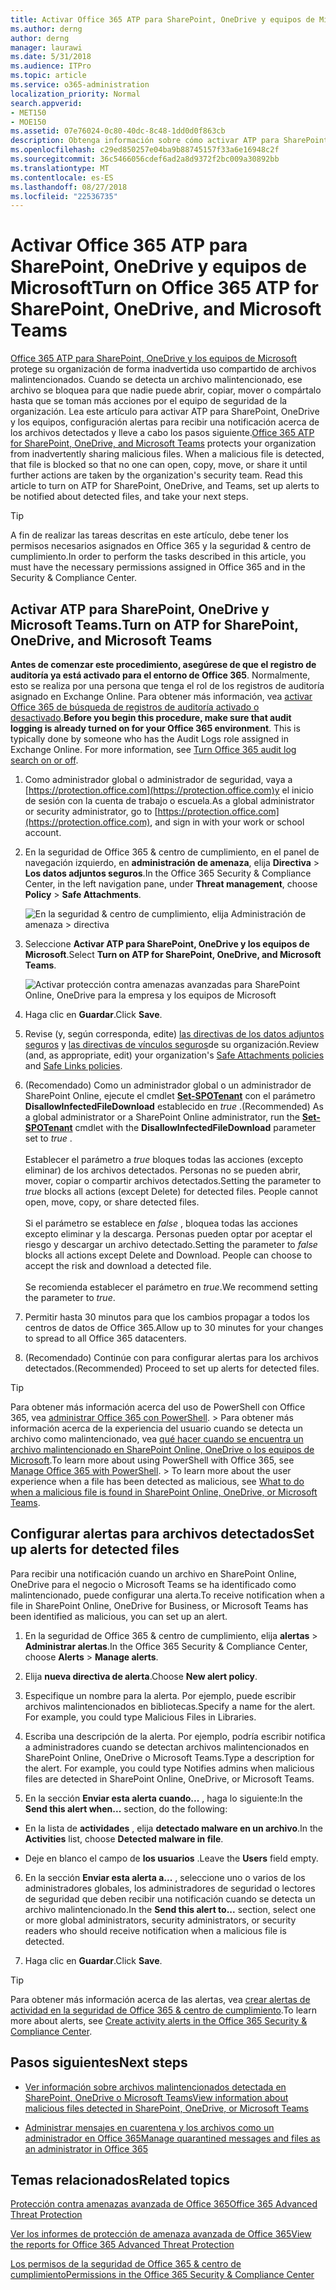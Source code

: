 ```yaml
---
title: Activar Office 365 ATP para SharePoint, OneDrive y equipos de Microsoft
ms.author: derng
author: derng
manager: laurawi
ms.date: 5/31/2018
ms.audience: ITPro
ms.topic: article
ms.service: o365-administration
localization_priority: Normal
search.appverid:
- MET150
- MOE150
ms.assetid: 07e76024-0c80-40dc-8c48-1dd0d0f863cb
description: Obtenga información sobre cómo activar ATP para SharePoint, OneDrive y equipos, incluido cómo establecer alertas para los archivos detectados.
ms.openlocfilehash: c29ed850257e04ba9b88745157f33a6e16948c2f
ms.sourcegitcommit: 36c5466056cdef6ad2a8d9372f2bc009a30892bb
ms.translationtype: MT
ms.contentlocale: es-ES
ms.lasthandoff: 08/27/2018
ms.locfileid: "22536735"
---
```

# <a name="turn-on-office-365-atp-for-sharepoint-onedrive-and-microsoft-teams"></a><span data-ttu-id="ceeb1-103">Activar Office 365 ATP para SharePoint, OneDrive y equipos de Microsoft</span><span class="sxs-lookup"><span data-stu-id="ceeb1-103">Turn on Office 365 ATP for SharePoint, OneDrive, and Microsoft Teams</span></span>

<span data-ttu-id="ceeb1-p101">[Office 365 ATP para SharePoint, OneDrive y los equipos de Microsoft](atp-for-spo-odb-and-teams.md) protege su organización de forma inadvertida uso compartido de archivos malintencionados. Cuando se detecta un archivo malintencionado, ese archivo se bloquea para que nadie puede abrir, copiar, mover o compártalo hasta que se toman más acciones por el equipo de seguridad de la organización. Lea este artículo para activar ATP para SharePoint, OneDrive y los equipos, configuración alertas para recibir una notificación acerca de los archivos detectados y lleve a cabo los pasos siguiente.</span><span class="sxs-lookup"><span data-stu-id="ceeb1-p101">[Office 365 ATP for SharePoint, OneDrive, and Microsoft Teams](atp-for-spo-odb-and-teams.md) protects your organization from inadvertently sharing malicious files. When a malicious file is detected, that file is blocked so that no one can open, copy, move, or share it until further actions are taken by the organization's security team. Read this article to turn on ATP for SharePoint, OneDrive, and Teams, set up alerts to be notified about detected files, and take your next steps.</span></span> 
  
> [!TIP]
> <span data-ttu-id="ceeb1-107">A fin de realizar las tareas descritas en este artículo, debe tener los permisos necesarios asignados en Office 365 y la seguridad &amp; centro de cumplimiento.</span><span class="sxs-lookup"><span data-stu-id="ceeb1-107">In order to perform the tasks described in this article, you must have the necessary permissions assigned in Office 365 and in the Security &amp; Compliance Center.</span></span>
  
## <a name="turn-on-atp-for-sharepoint-onedrive-and-microsoft-teams"></a><span data-ttu-id="ceeb1-108">Activar ATP para SharePoint, OneDrive y Microsoft Teams.</span><span class="sxs-lookup"><span data-stu-id="ceeb1-108">Turn on ATP for SharePoint, OneDrive, and Microsoft Teams</span></span>

 <span data-ttu-id="ceeb1-p102">**Antes de comenzar este procedimiento, asegúrese de que el registro de auditoría ya está activado para el entorno de Office 365**. Normalmente, esto se realiza por una persona que tenga el rol de los registros de auditoría asignado en Exchange Online. Para obtener más información, vea [activar Office 365 de búsqueda de registros de auditoría activado o desactivado](turn-audit-log-search-on-or-off.md).</span><span class="sxs-lookup"><span data-stu-id="ceeb1-p102">**Before you begin this procedure, make sure that audit logging is already turned on for your Office 365 environment**. This is typically done by someone who has the Audit Logs role assigned in Exchange Online. For more information, see [Turn Office 365 audit log search on or off](turn-audit-log-search-on-or-off.md).</span></span>
  
1. <span data-ttu-id="ceeb1-112">Como administrador global o administrador de seguridad, vaya a [https://protection.office.com](https://protection.office.com)y el inicio de sesión con la cuenta de trabajo o escuela.</span><span class="sxs-lookup"><span data-stu-id="ceeb1-112">As a global administrator or security administrator, go to [https://protection.office.com](https://protection.office.com), and sign in with your work or school account.</span></span>
    
2. <span data-ttu-id="ceeb1-113">En la seguridad de Office 365 &amp; centro de cumplimiento, en el panel de navegación izquierdo, en **administración de amenaza**, elija **Directiva** \> **Los datos adjuntos seguros**.</span><span class="sxs-lookup"><span data-stu-id="ceeb1-113">In the Office 365 Security &amp; Compliance Center, in the left navigation pane, under **Threat management**, choose **Policy** \> **Safe Attachments**.</span></span>
    
    ![En la seguridad &amp; centro de cumplimiento, elija Administración de amenaza \> directiva](media/08849c91-f043-4cd1-a55e-d440c86442f2.png)
  
3. <span data-ttu-id="ceeb1-115">Seleccione **Activar ATP para SharePoint, OneDrive y los equipos de Microsoft**.</span><span class="sxs-lookup"><span data-stu-id="ceeb1-115">Select **Turn on ATP for SharePoint, OneDrive, and Microsoft Teams**.</span></span>
    
    ![Activar protección contra amenazas avanzadas para SharePoint Online, OneDrive para la empresa y los equipos de Microsoft](media/48cfaace-59cc-4e60-bf86-05ff6b99bdbf.png)
  
4. <span data-ttu-id="ceeb1-117">Haga clic en **Guardar**.</span><span class="sxs-lookup"><span data-stu-id="ceeb1-117">Click **Save**.</span></span>
    
5. <span data-ttu-id="ceeb1-118">Revise (y, según corresponda, edite) [las directivas de los datos adjuntos seguros](set-up-atp-safe-attachments-policies.md) y [las directivas de vínculos seguros](set-up-atp-safe-links-policies.md)de su organización.</span><span class="sxs-lookup"><span data-stu-id="ceeb1-118">Review (and, as appropriate, edit) your organization's [Safe Attachments policies](set-up-atp-safe-attachments-policies.md) and [Safe Links policies](set-up-atp-safe-links-policies.md).</span></span>
    
6. <span data-ttu-id="ceeb1-119">(Recomendado) Como un administrador global o un administrador de SharePoint Online, ejecute el cmdlet **[Set-SPOTenant](https://docs.microsoft.com/powershell/module/sharepoint-online/Set-SPOTenant?view=sharepoint-ps)** con el parámetro **DisallowInfectedFileDownload** establecido en *true* .</span><span class="sxs-lookup"><span data-stu-id="ceeb1-119">(Recommended) As a global administrator or a SharePoint Online administrator, run the **[Set-SPOTenant](https://docs.microsoft.com/powershell/module/sharepoint-online/Set-SPOTenant?view=sharepoint-ps)** cmdlet with the **DisallowInfectedFileDownload** parameter set to  *true*  .</span></span> </br></br><span data-ttu-id="ceeb1-p103">Establecer el parámetro a *true* bloques todas las acciones (excepto eliminar) de los archivos detectados. Personas no se pueden abrir, mover, copiar o compartir archivos detectados.</span><span class="sxs-lookup"><span data-stu-id="ceeb1-p103">Setting the parameter to *true* blocks all actions (except Delete) for detected files. People cannot open, move, copy, or share detected files. </span></span></br></br><span data-ttu-id="ceeb1-p104">Si el parámetro se establece en *false* , bloquea todas las acciones excepto eliminar y la descarga. Personas pueden optar por aceptar el riesgo y descargar un archivo detectado.</span><span class="sxs-lookup"><span data-stu-id="ceeb1-p104">Setting the parameter to *false* blocks all actions except Delete and Download. People can choose to accept the risk and download a detected file. </span></span></br></br><span data-ttu-id="ceeb1-124">Se recomienda establecer el parámetro en *true*.</span><span class="sxs-lookup"><span data-stu-id="ceeb1-124">We recommend setting the parameter to *true*.</span></span> 
   
7. <span data-ttu-id="ceeb1-125">Permitir hasta 30 minutos para que los cambios propagar a todos los centros de datos de Office 365.</span><span class="sxs-lookup"><span data-stu-id="ceeb1-125">Allow up to 30 minutes for your changes to spread to all Office 365 datacenters.</span></span>
    
8. <span data-ttu-id="ceeb1-126">(Recomendado) Continúe con para configurar alertas para los archivos detectados.</span><span class="sxs-lookup"><span data-stu-id="ceeb1-126">(Recommended) Proceed to set up alerts for detected files.</span></span>
    
> [!TIP]
> <span data-ttu-id="ceeb1-p105">Para obtener más información acerca del uso de PowerShell con Office 365, vea [administrar Office 365 con PowerShell](https://docs.microsoft.com/office365/enterprise/powershell/manage-office-365-with-office-365-powershell). > Para obtener más información acerca de la experiencia del usuario cuando se detecta un archivo como malintencionado, vea [qué hacer cuando se encuentra un archivo malintencionado en SharePoint Online, OneDrive o los equipos de Microsoft](https://support.office.com/article/01e902ad-a903-4e0f-b093-1e1ac0c37ad2).</span><span class="sxs-lookup"><span data-stu-id="ceeb1-p105">To learn more about using PowerShell with Office 365, see [Manage Office 365 with PowerShell](https://docs.microsoft.com/office365/enterprise/powershell/manage-office-365-with-office-365-powershell). > To learn more about the user experience when a file has been detected as malicious, see [What to do when a malicious file is found in SharePoint Online, OneDrive, or Microsoft Teams](https://support.office.com/article/01e902ad-a903-4e0f-b093-1e1ac0c37ad2).</span></span> 
  
## <a name="set-up-alerts-for-detected-files"></a><span data-ttu-id="ceeb1-129">Configurar alertas para archivos detectados</span><span class="sxs-lookup"><span data-stu-id="ceeb1-129">Set up alerts for detected files</span></span>

<span data-ttu-id="ceeb1-130">Para recibir una notificación cuando un archivo en SharePoint Online, OneDrive para el negocio o Microsoft Teams se ha identificado como malintencionado, puede configurar una alerta.</span><span class="sxs-lookup"><span data-stu-id="ceeb1-130">To receive notification when a file in SharePoint Online, OneDrive for Business, or Microsoft Teams has been identified as malicious, you can set up an alert.</span></span>
  
1. <span data-ttu-id="ceeb1-131">En la seguridad de Office 365 &amp; centro de cumplimiento, elija **alertas** \> **Administrar alertas**.</span><span class="sxs-lookup"><span data-stu-id="ceeb1-131">In the Office 365 Security &amp; Compliance Center, choose **Alerts** \> **Manage alerts**.</span></span>
    
2. <span data-ttu-id="ceeb1-132">Elija **nueva directiva de alerta**.</span><span class="sxs-lookup"><span data-stu-id="ceeb1-132">Choose **New alert policy**.</span></span>
    
3. <span data-ttu-id="ceeb1-p106">Especifique un nombre para la alerta. Por ejemplo, puede escribir archivos malintencionados en bibliotecas.</span><span class="sxs-lookup"><span data-stu-id="ceeb1-p106">Specify a name for the alert. For example, you could type Malicious Files in Libraries.</span></span>
    
4. <span data-ttu-id="ceeb1-p107">Escriba una descripción de la alerta. Por ejemplo, podría escribir notifica a administradores cuando se detectan archivos malintencionados en SharePoint Online, OneDrive o Microsoft Teams.</span><span class="sxs-lookup"><span data-stu-id="ceeb1-p107">Type a description for the alert. For example, you could type Notifies admins when malicious files are detected in SharePoint Online, OneDrive, or Microsoft Teams.</span></span>
    
5. <span data-ttu-id="ceeb1-137">En la sección **Enviar esta alerta cuando...** , haga lo siguiente:</span><span class="sxs-lookup"><span data-stu-id="ceeb1-137">In the **Send this alert when...** section, do the following:</span></span> 
    
  - <span data-ttu-id="ceeb1-138">En la lista de **actividades** , elija **detectado malware en un archivo**.</span><span class="sxs-lookup"><span data-stu-id="ceeb1-138">In the **Activities** list, choose **Detected malware in file**.</span></span>
    
  - <span data-ttu-id="ceeb1-139">Deje en blanco el campo de **los usuarios** .</span><span class="sxs-lookup"><span data-stu-id="ceeb1-139">Leave the **Users** field empty.</span></span> 
    
6. <span data-ttu-id="ceeb1-140">En la sección **Enviar esta alerta a...** , seleccione uno o varios de los administradores globales, los administradores de seguridad o lectores de seguridad que deben recibir una notificación cuando se detecta un archivo malintencionado.</span><span class="sxs-lookup"><span data-stu-id="ceeb1-140">In the **Send this alert to...** section, select one or more global administrators, security administrators, or security readers who should receive notification when a malicious file is detected.</span></span> 
    
7. <span data-ttu-id="ceeb1-141">Haga clic en **Guardar**.</span><span class="sxs-lookup"><span data-stu-id="ceeb1-141">Click **Save**.</span></span>
    
> [!TIP]
> <span data-ttu-id="ceeb1-142">Para obtener más información acerca de las alertas, vea [crear alertas de actividad en la seguridad de Office 365 &amp; centro de cumplimiento](create-activity-alerts.md).</span><span class="sxs-lookup"><span data-stu-id="ceeb1-142">To learn more about alerts, see [Create activity alerts in the Office 365 Security &amp; Compliance Center](create-activity-alerts.md).</span></span> 
  
## <a name="next-steps"></a><span data-ttu-id="ceeb1-143">Pasos siguientes</span><span class="sxs-lookup"><span data-stu-id="ceeb1-143">Next steps</span></span>

- [<span data-ttu-id="ceeb1-144">Ver información sobre archivos malintencionados detectada en SharePoint, OneDrive o Microsoft Teams</span><span class="sxs-lookup"><span data-stu-id="ceeb1-144">View information about malicious files detected in SharePoint, OneDrive, or Microsoft Teams</span></span>](malicious-files-detected-in-spo-odb-or-teams.md)
    
- [<span data-ttu-id="ceeb1-145">Administrar mensajes en cuarentena y los archivos como un administrador en Office 365</span><span class="sxs-lookup"><span data-stu-id="ceeb1-145">Manage quarantined messages and files as an administrator in Office 365</span></span>](manage-quarantined-messages-and-files.md)
    
## <a name="related-topics"></a><span data-ttu-id="ceeb1-146">Temas relacionados</span><span class="sxs-lookup"><span data-stu-id="ceeb1-146">Related topics</span></span>

[<span data-ttu-id="ceeb1-147">Protección contra amenazas avanzada de Office 365</span><span class="sxs-lookup"><span data-stu-id="ceeb1-147">Office 365 Advanced Threat Protection</span></span>](office-365-atp.md)
  
[<span data-ttu-id="ceeb1-148">Ver los informes de protección de amenaza avanzada de Office 365</span><span class="sxs-lookup"><span data-stu-id="ceeb1-148">View the reports for Office 365 Advanced Threat Protection</span></span>](view-reports-for-atp.md)
  
[<span data-ttu-id="ceeb1-149">Los permisos de la seguridad de Office 365 &amp; centro de cumplimiento</span><span class="sxs-lookup"><span data-stu-id="ceeb1-149">Permissions in the Office 365 Security &amp; Compliance Center</span></span>](permissions-in-the-security-and-compliance-center.md)
  

